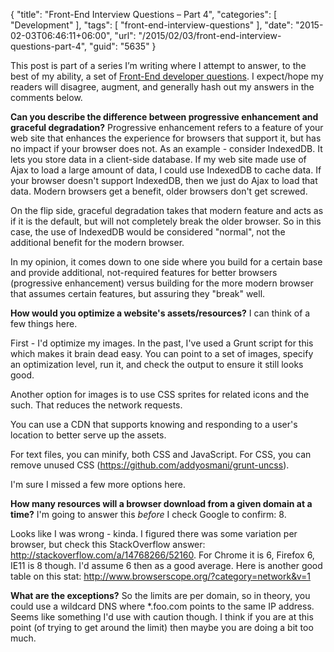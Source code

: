 {
	"title": "Front-End Interview Questions – Part 4",
	"categories": [
		"Development"
	],
	"tags": [
		"front-end-interview-questions"
	],
	"date": "2015-02-03T06:46:11+06:00",
	"url": "/2015/02/03/front-end-interview-questions-part-4",
	"guid": "5635"
}

This post is part of a series I’m writing where I attempt to answer, to the best of my ability, a set of <a href="https://github.com/h5bp/Front-end-Developer-Interview-Questions">Front-End developer questions</a>. I expect/hope my readers will disagree, augment, and generally hash out my answers in the comments below.

<strong>Can you describe the difference between progressive enhancement and graceful degradation?</strong>
Progressive enhancement refers to a feature of your web site that enhances the experience for browsers that support it, but has no impact if your browser does not. As an example - consider IndexedDB. It lets you store data in a client-side database. If my web site made use of Ajax to load a large amount of data, I could use IndexedDB to cache data. If your browser doesn't support IndexedDB, then we just do Ajax to load that data. Modern browsers get a benefit, older browsers don't get screwed.

On the flip side, graceful degradation takes that modern feature and acts as if it is the default, but will not completely break the older browser. So in this case, the use of IndexedDB would be considered "normal", not the additional benefit for the modern browser. 

In my opinion, it comes down to one side where you build for a certain base and provide additional, not-required features for better browsers (progressive enhancement) versus building for the more modern browser that assumes certain features, but assuring they "break" well.

<strong>How would you optimize a website's assets/resources?</strong>
I can think of a few things here.

First - I'd optimize my images. In the past, I've used a Grunt script for this which makes it brain dead easy. You can point to a set of images, specify an optimization level, run it, and check the output to ensure it still looks good. 

Another option for images is to use CSS sprites for related icons and the such. That reduces the network requests.

You can use a CDN that supports knowing and responding to a user's location to better serve up the assets.

For text files, you can minify, both CSS and JavaScript. For CSS, you can remove unused CSS (<a href="https://github.com/addyosmani/grunt-uncss">https://github.com/addyosmani/grunt-uncss</a>). 

I'm sure I missed a few more options here.

<strong>How many resources will a browser download from a given domain at a time?</strong>
I'm going to answer this <i>before</i> I check Google to confirm: 8.

Looks like I was wrong - kinda. I figured there was some variation per browser, but check this StackOverflow answer: <a href="http://stackoverflow.com/a/14768266/52160">http://stackoverflow.com/a/14768266/52160</a>. For Chrome it is 6, Firefox 6, IE11 is 8 though. I'd assume 6 then as a good average. Here is another good table on this stat: <a href="http://www.browserscope.org/?category=network&v=1">http://www.browserscope.org/?category=network&v=1</a>

<strong>What are the exceptions?</strong>
So the limits are per domain, so in theory, you could use a wildcard DNS where *.foo.com points to the same IP address. Seems like something I'd use with caution though. I think if you are at this point (of trying to get around the limit) then maybe you are doing a bit too much.
